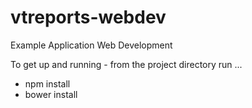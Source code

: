 # vtreports-webdev

Example Application Web Development

To get up and running - from the project directory run ...

- npm install
- bower install